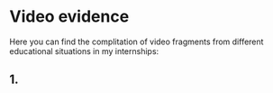 # Video evidence
Here you can find the complitation of video fragments from different educational situations in my internships:

## 1. 
